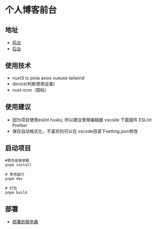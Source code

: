 # 个人博客前台

## 地址
- <a href="https://sakura520.co" target="_blank">前台</a>
- <a href="https://admin.sakura520.co" target="_blank">后台</a>

## 使用技术
- nuxt3 ts pinia axios vueuse tailwind
- device(判断使用设备)
- nuxt-icon（图标）

## 使用建议
- 因为项目使用eslint husky, 所以建议使用编辑器 vscode 下载插件 ESLint Prettier
- 保存自动格式化，不喜欢的可以在.vscode目录下setting.json修改


## 启动项目
```shell
#首先安装依赖
pnpm install

# 本地运行
pnpm dev

# 打包
pnpm build

```

## 部署
- <a href="https://blog.csdn.net/m0_48489737/article/details/127796979" target="_blank">部署到服务器</a>